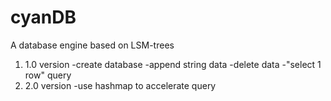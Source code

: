 # cyanDB
A database engine based on LSM-trees


1. 1.0 version
   -create database
   -append string data 
   -delete data 
   -"select 1 row" query
2. 2.0 version
   -use hashmap to accelerate query
